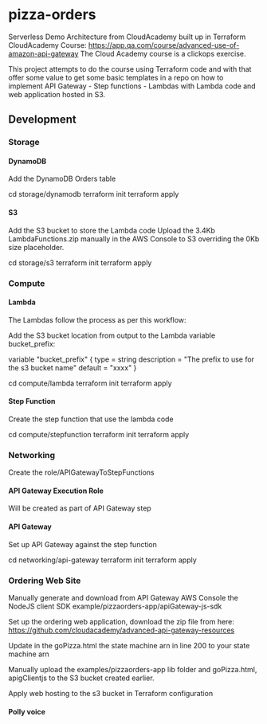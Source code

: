 # pizza-orders
Serverless Demo Architecture from CloudAcademy built up in Terraform
CloudAcademy Course: https://app.qa.com/course/advanced-use-of-amazon-api-gateway
The Cloud Academy course is a clickops exercise. 

This project attempts to do the course using Terraform code and with that offer some
value to get some basic templates in a repo on how to implement API Gateway - Step functions - Lambdas with Lambda code and web application hosted in S3.

## Development

### Storage

#### DynamoDB

Add the DynamoDB Orders table

cd storage/dynamodb
terraform init
terraform apply

#### S3

Add the S3 bucket to store the Lambda code
Upload the 3.4Kb LambdaFunctions.zip manually in the AWS Console to S3 overriding the 0Kb size placeholder.

cd storage/s3
terraform init
terraform apply

### Compute

#### Lambda

The Lambdas follow the process as per this workflow:

Add the S3 bucket location from output to the Lambda variable bucket_prefix:

variable "bucket_prefix" {
  type = string
  description = "The prefix to use for the s3 bucket name"
  default = "xxxx"
}

cd compute/lambda
terraform init
terraform apply

#### Step Function

Create the step function that use the lambda code

cd compute/stepfunction
terraform init
terraform apply

### Networking

Create the role/APIGatewayToStepFunctions

#### API Gateway Execution Role

Will be created as part of API Gateway step

#### API Gateway

Set up API Gateway against the step function

cd networking/api-gateway
terraform init
terraform apply

### Ordering Web Site

Manually generate and download from API Gateway AWS Console the NodeJS client SDK
example/pizzaorders-app/apiGateway-js-sdk

Set up the ordering web application, download the zip file from here:
https://github.com/cloudacademy/advanced-api-gateway-resources

Update in the goPizza.html the state machine arn in line 200 to your state machine arn

Manually upload the examples/pizzaorders-app lib folder and goPizza.html, apigClientjs to the S3 bucket created earlier.

Apply web hosting to the s3 bucket in Terraform configuration

#### Polly voice











